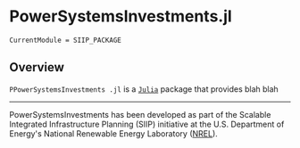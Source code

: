 # PowerSystemsInvestments.jl

```@meta
CurrentModule = SIIP_PACKAGE
```

## Overview

`PPowerSystemsInvestments .jl` is a [`Julia`](http://www.julialang.org) package that provides blah blah

* * *

PowerSystemsInvestments  has been developed as part of the Scalable Integrated Infrastructure Planning
(SIIP) initiative at the U.S. Department of Energy's National Renewable Energy
Laboratory ([NREL](https://www.nrel.gov/)).
